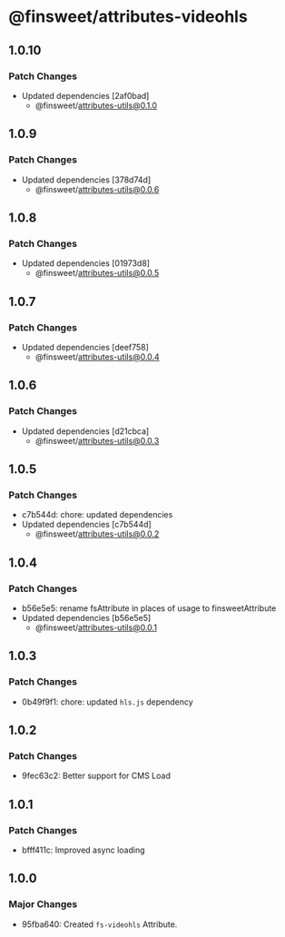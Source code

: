 # @finsweet/attributes-videohls

## 1.0.10

### Patch Changes

- Updated dependencies [2af0bad]
  - @finsweet/attributes-utils@0.1.0

## 1.0.9

### Patch Changes

- Updated dependencies [378d74d]
  - @finsweet/attributes-utils@0.0.6

## 1.0.8

### Patch Changes

- Updated dependencies [01973d8]
  - @finsweet/attributes-utils@0.0.5

## 1.0.7

### Patch Changes

- Updated dependencies [deef758]
  - @finsweet/attributes-utils@0.0.4

## 1.0.6

### Patch Changes

- Updated dependencies [d21cbca]
  - @finsweet/attributes-utils@0.0.3

## 1.0.5

### Patch Changes

- c7b544d: chore: updated dependencies
- Updated dependencies [c7b544d]
  - @finsweet/attributes-utils@0.0.2

## 1.0.4

### Patch Changes

- b56e5e5: rename fsAttribute in places of usage to finsweetAttribute
- Updated dependencies [b56e5e5]
  - @finsweet/attributes-utils@0.0.1

## 1.0.3

### Patch Changes

- 0b49f9f1: chore: updated `hls.js` dependency

## 1.0.2

### Patch Changes

- 9fec63c2: Better support for CMS Load

## 1.0.1

### Patch Changes

- bfff411c: Improved async loading

## 1.0.0

### Major Changes

- 95fba640: Created `fs-videohls` Attribute.
